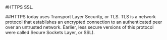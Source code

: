 #HTTPS SSL. 

##HTTPS today uses Transport Layer Security, or TLS. TLS is a network protocol that establishes an encrypted connection to an authenticated peer over an untrusted network. Earlier, less secure versions of this protocol were called Secure Sockets Layer, or SSL).

